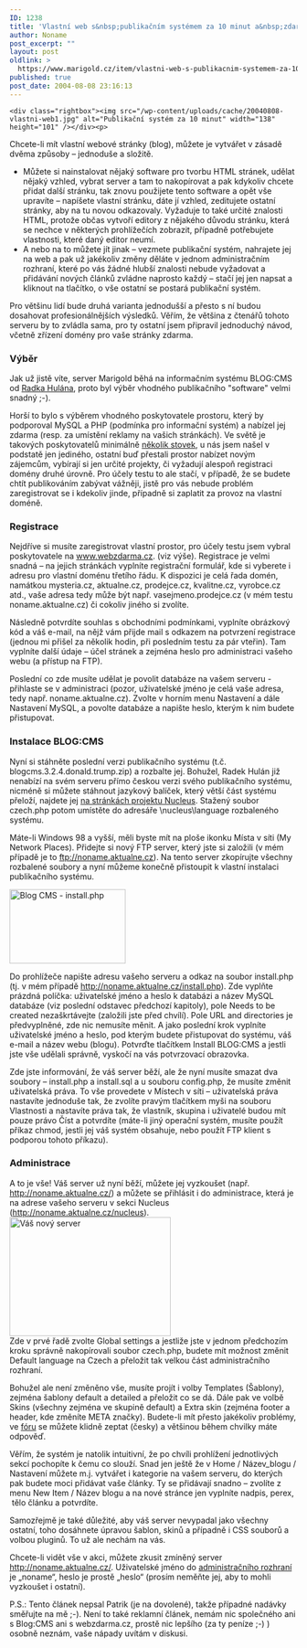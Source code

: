 ```yaml
---
ID: 1238
title: 'Vlastní web s&nbsp;publikačním systémem za 10 minut a&nbsp;zdarma'
author: Noname
post_excerpt: ""
layout: post
oldlink: >
  https://www.marigold.cz/item/vlastni-web-s-publikacnim-systemem-za-10-minut-a-zdarma
published: true
post_date: 2004-08-08 23:16:13
---
```

	<div class="rightbox"><img src="/wp-content/uploads/cache/20040808-vlastni-web1.jpg" alt="Publikační systém za 10 minut" width="138" height="101" /></div><p>
Chcete-li mít vlastní webové stránky (blog), můžete je vytvářet v zásadě dvěma způsoby &#8211; jednoduše a složitě.</p>

<ul>
<li>Můžete si nainstalovat nějaký software pro tvorbu HTML stránek, udělat nějaký vzhled, vybrat server a tam to nakopírovat a pak kdykoliv chcete přidat další stránku, tak znovu použijete tento software a opět vše upravíte &#8211; napíšete vlastní stránku, dáte jí vzhled, zeditujete ostatní stránky, aby na tu novou odkazovaly. Vyžaduje to také určité znalosti HTML, protože občas vytvoří editory z nějakého důvodu stránku, která se nechce v některých prohlížečích zobrazit, případně potřebujete vlastnosti, které daný editor neumí.</li>
	<li>A nebo na to můžete jít jinak &#8211; vezmete publikační systém, nahrajete jej na web a pak už jakékoliv změny děláte v jednom administračním rozhraní, které po vás žádné hlubší znalosti nebude vyžadovat a přidávání nových článků zvládne naprosto každý &#8211; stačí jej jen napsat a kliknout na tlačítko, o vše ostatní se postará publikační systém.</li>
</ul>
<p>
Pro většinu lidí bude druhá varianta jednodušší a přesto s ní budou dosahovat profesionálnějších výsledků. Věřím, že většina z čtenářů tohoto serveru by to zvládla sama, pro ty ostatní jsem připravil jednoduchý návod, včetně zřízení domény pro vaše stránky zdarma.</p>

<!--more-->	<h3>Výběr</h3>
<p>
Jak už jistě víte, server Marigold běhá na informačním systému BLOG:CMS od <a href="http://hulan.info/">Radka Hulána</a>, proto byl výběr vhodného publikačního "software" velmi snadný ;-).</p>
<p>
Horší to bylo s výběrem vhodného poskytovatele prostoru, který by podporoval MySQL a PHP (podmínka pro informační systém) a nabízel jej zdarma (resp. za umístění reklamy na vašich stránkách). Ve světě je takových poskytovatelů minimálně <a href="http://www.free-webhosts.com/free-mysql-database.php">několik stovek</a>, u nás jsem našel v podstatě jen jediného, ostatní buď přestali prostor nabízet novým zájemcům, vybírají si jen určité projekty, či vyžadují alespoň registraci domény druhé úrovně. Pro účely testu to ale stačí, v případě, že se budete chtít publikováním zabývat vážněji, jistě pro vás nebude problém zaregistrovat se i kdekoliv jinde, případně si zaplatit za provoz na vlastní doméně.</p>

<h3>Registrace</h3>
<p>
Nejdříve si musíte zaregistrovat vlastní prostor, pro účely testu jsem vybral poskytovatele na <a href="http://www.webzdarma.cz/">www.webzdarma.cz</a>. (viz výše). Registrace je velmi snadná &#8211; na jejich stránkách vyplníte registrační formulář, kde si vyberete i adresu pro vlastní doménu třetího řádu. K dispozici je celá řada domén, namátkou mysteria.cz, aktualne.cz, prodejce.cz, kvalitne.cz, vyrobce.cz atd., vaše adresa tedy může být např. vasejmeno.prodejce.cz (v mém testu noname.aktualne.cz) či cokoliv jiného si zvolíte.</p>
<p>
Následně potvrdíte souhlas s obchodními podmínkami, vyplníte obrázkový kód a váš e-mail, na nějž vám přijde mail s odkazem na potvrzení registrace (jednou mi přišel za několik hodin, při posledním testu za pár vteřin). Tam vyplníte další údaje &#8211; účel stránek a zejména heslo pro administraci vašeho webu (a přístup na FTP).</p>
<p>
Poslední co zde musíte udělat je povolit databáze na vašem serveru - přihlaste se v administraci (pozor, uživatelské jméno je celá vaše adresa, tedy např. noname.aktualne.cz). Zvolte v horním menu Nastavení a dále Nastavení MySQL, a povolte databáze a napište heslo, kterým k nim budete přistupovat.</p>

<h3>Instalace BLOG:CMS</h3>
<p>
Nyní si stáhněte poslední verzi publikačního systému (t.č. blogcms.3.2.4.donald.trump.zip) a rozbalte jej. Bohužel, Radek Hulán již nenabízí na svém serveru přímo českou verzi svého publikačního systému, nicméně si můžete stáhnout jazykový balíček, který větší část systému přeloží, najdete jej <a href="http://sourceforge.net/project/showfiles.php?group_id=66479&amp;package_id=67871">na stránkách projektu Nucleus</a>. Stažený soubor czech.php potom umístěte do adresáře \nucleus\language rozbaleného systému.</p>
<p>
Máte-li Windows 98 a vyšší, měli byste mít na ploše ikonku Místa v síti (My Network Places). Přidejte si nový FTP server, který jste si založili (v mém případě je to <a href="ftp://noname.aktualne.cz/">ftp://noname.aktualne.cz</a>). Na tento server zkopírujte všechny rozbalené soubory a nyní můžeme konečně přistoupit k vlastní instalaci publikačního systému.</p>
<div class="leftbox"><img src="/wp-content/uploads/cache/20040808-vlastni-web2.jpg" alt="Blog CMS - install.php" width="203" height="130" /></div><p>
Do prohlížeče napište adresu vašeho serveru a odkaz na soubor install.php (tj. v mém případě <a href="http://noname.aktualne.cz/install.php">http://noname.aktualne.cz/install.php</a>). Zde vyplňte prázdná políčka: uživatelské jméno a heslo k databázi a název MySQL databáze (viz poslední odstavec předchozí kapitoly), pole Needs to be created nezaškrtávejte (založili jste před chvílí). Pole URL and directories je předvyplněné, zde nic nemusíte měnit. A jako poslední krok vyplníte uživatelské jméno a heslo, pod kterým budete přistupovat do systému, váš e-mail a název webu (blogu). Potvrďte tlačítkem Install BLOG:CMS a jestli jste vše udělali správně, vyskočí na vás potvrzovací obrazovka.</p>
<p>
Zde jste informování, že váš server běží, ale že nyní musíte smazat dva soubory &#8211; install.php a install.sql a u souboru config.php, že musíte změnit uživatelská práva. To vše provedete v Místech v síti &#8211; uživatelská práva nastavíte jednoduše tak, že zvolíte pravým tlačítkem myši na souboru Vlastnosti a nastavíte práva tak, že vlastník, skupina i uživatelé budou mít pouze právo Číst a potvrdíte (máte-li jiný operační systém, musíte použít příkaz chmod, jestli jej váš systém obsahuje, nebo použít FTP klient s podporou tohoto příkazu).</p>

<h3>Administrace</h3>
A to je vše! Váš server už nyní běží, můžete jej vyzkoušet (např. <a href="http://noname.aktualne.cz/">http://noname.aktualne.cz/</a>) a můžete se přihlásit i do administrace, která je na adrese vašeho serveru v sekci Nucleus (<a href="http://noname.aktualne.cz/nucleus">http://noname.aktualne.cz/nucleus</a>). <div class="rightbox"><img src="/wp-content/uploads/cache/20040808-vlastni-web3.jpg" alt="Váš nový server" width="282" height="208" /></div>Zde v prvé řadě zvolte Global settings a jestliže jste v jednom předchozím kroku správně nakopírovali soubor czech.php, budete mít možnost změnit Default language na Czech a přeložit tak velkou část administračního rozhraní. <div><p>
Bohužel ale není změněno vše, musíte projít i volby Templates (Šablony), zejména šablony default a detailed a přeložit co se dá. Dále pak ve volbě Skins (všechny zejména ve skupině default) a Extra skin (zejména footer a header, kde změníte META značky). Budete-li mít přesto jakékoliv problémy, ve <a href="http://forum.blogcms.com/">fóru</a> se můžete klidně zeptat (česky) a většinou během chvilky máte odpověď. </p>
<p>
Věřím, že systém je natolik intuitivní, že po chvíli prohlížení jednotlivých sekcí pochopíte k čemu co slouží. Snad jen ještě že v Home / Název_blogu / Nastavení můžete m.j. vytvářet i kategorie na vašem serveru, do kterých pak budete moci přidávat vaše články. Ty se přidávají snadno &#8211; zvolíte z menu New Item / Název blogu a na nové stránce jen vyplníte nadpis, perex,  tělo článku a potvrdíte.</p>
<p>
Samozřejmě je také důležité, aby váš server nevypadal jako všechny ostatní, toho dosáhnete úpravou šablon, skinů a případně i CSS souborů a volbou pluginů. To už ale nechám na vás.</p>
<p>
Chcete-li vidět vše v akci, můžete zkusit zmíněný server <a href="http://noname.aktualne.cz/">http://noname.aktualne.cz/</a>. Uživatelské jméno do <a href="http://noname.aktualne.cz/nucleus">administračního rozhraní</a> je &#8222;noname&#8220;, heslo je prostě &#8222;heslo&#8220; (prosím neměňte jej, aby to mohli vyzkoušet i ostatní).</p>
<p>
P.S.: Tento článek nepsal Patrik (je na dovolené), takže případné nadávky směřujte na mě ;-). Není to také reklamní článek, nemám nic společného ani s Blog:CMS ani s webzdarma.cz, prostě nic lepšího (za ty peníze ;-) ) osobně neznám, vaše nápady uvítám v diskusi.</p>
</div>
